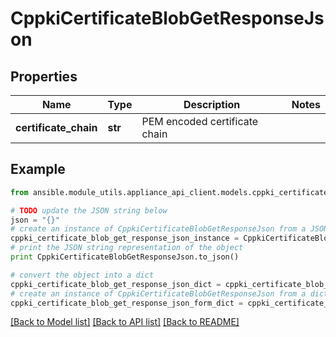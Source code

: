 # CppkiCertificateBlobGetResponseJson


## Properties

Name | Type | Description | Notes
------------ | ------------- | ------------- | -------------
**certificate_chain** | **str** | PEM encoded certificate chain | 

## Example

```python
from ansible.module_utils.appliance_api_client.models.cppki_certificate_blob_get_response_json import CppkiCertificateBlobGetResponseJson

# TODO update the JSON string below
json = "{}"
# create an instance of CppkiCertificateBlobGetResponseJson from a JSON string
cppki_certificate_blob_get_response_json_instance = CppkiCertificateBlobGetResponseJson.from_json(json)
# print the JSON string representation of the object
print CppkiCertificateBlobGetResponseJson.to_json()

# convert the object into a dict
cppki_certificate_blob_get_response_json_dict = cppki_certificate_blob_get_response_json_instance.to_dict()
# create an instance of CppkiCertificateBlobGetResponseJson from a dict
cppki_certificate_blob_get_response_json_form_dict = cppki_certificate_blob_get_response_json.from_dict(cppki_certificate_blob_get_response_json_dict)
```
[[Back to Model list]](../README.md#documentation-for-models) [[Back to API list]](../README.md#documentation-for-api-endpoints) [[Back to README]](../README.md)


